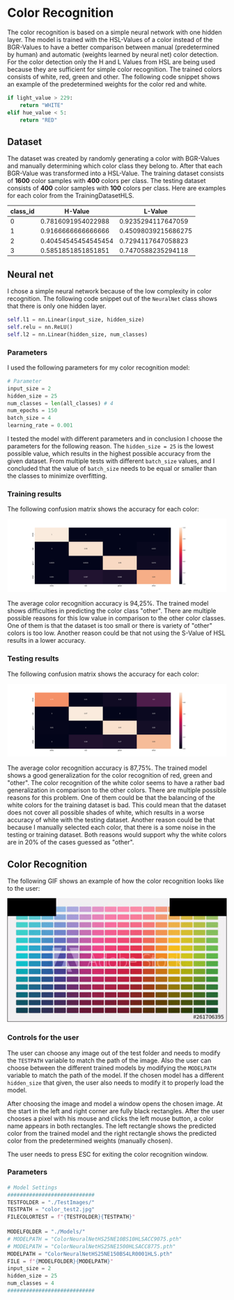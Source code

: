 # Color Recognition

The color recognition is based on a simple neural network with one hidden layer. The model is trained with the HSL-Values of a color instead of the BGR-Values to have a better comparison between manual (predetermined by human) and automatic (weights learned by neural net) color detection. For the color detection only the H and L Values from HSL are being used because they are sufficient for simple color recognition. The trained colors consists of white, red, green and other. The following code snippet shows an example of the predetermined weights for the color red and white.

```python
if light_value > 229:
    return "WHITE"
elif hue_value < 5:
    return "RED"
```

## Dataset

The dataset was created by randomly generating a color with BGR-Values and manually determining which color class they belong to. After that each BGR-Value was transformed into a HSL-Value. The training dataset consists of **1600** color samples with **400** colors per class. The testing dataset consists of **400** color samples with **100** colors per class. Here are examples for each color from the TrainingDatasetHLS.

| class_id | H-Value             | L-Value             |
| -------- | ------------------- | ------------------- |
| 0        | 0.7816091954022988  | 0.9235294117647059  |
| 1        | 0.9166666666666666  | 0.45098039215686275 |
| 2        | 0.40454545454545454 | 0.7294117647058823  |
| 3        | 0.5851851851851851  | 0.7470588235294118  |

## Neural net

I chose a simple neural network because of the low complexity in color recognition. The following code snippet out of the `NeuralNet` class shows that there is only one hidden layer.

```python
self.l1 = nn.Linear(input_size, hidden_size)
self.relu = nn.ReLU()
self.l2 = nn.Linear(hidden_size, num_classes)
```

### Parameters

I used the following parameters for my color recognition model:

```python
# Parameter
input_size = 2
hidden_size = 25
num_classes = len(all_classes) # 4
num_epochs = 150
batch_size = 4
learning_rate = 0.001
```

I tested the model with different parameters and in conclusion I choose the parameters for the following reason. The `hidden_size = 25` is the lowest possible value, which results in the highest possible accuracy from the given dataset. From multiple tests with different `batch_size` values, and I concluded that the value of `batch_size` needs to be equal or smaller than the classes to minimize overfitting. 

### Training results

The following confusion matrix shows the accuracy for each color:

![ConfusionmatrixTrain](https://github.com/HuhnRetter/Informatikprojekt/blob/main/ColorRecognition/Images/ConfusionmatrixTrain.png)

The average color recognition accuracy is 94,25%. The trained model shows difficulties in predicting the color class "other". There are multiple possible reasons for this low value in comparison to the other color classes. One of them is that the dataset is too small or there is variety of "other" colors is too low. Another reason could be that not using the S-Value of HSL results in a lower accuracy.

### Testing results

The following confusion matrix shows the accuracy for each color:

![ConfusionmatrixTest](https://github.com/HuhnRetter/Informatikprojekt/blob/main/ColorRecognition/Images/ConfusionmatrixTest.png)

The average color recognition accuracy is 87,75%. The trained model shows a good generalization for the color recognition of red, green and "other". The color recognition of the white color seems to have a rather bad generalization in comparison to the other colors. There are multiple possible reasons for this problem. One of them could be that the balancing of the white colors for the training dataset is bad. This could mean that the dataset does not cover all possible shades of white, which results in a worse accuracy of white with the testing dataset. Another reason could be that because I manually selected each color, that there is a some noise in the testing or training dataset. Both reasons would support why the white colors are in 20% of the cases guessed as "other". 

## Color Recognition

The following GIF shows an example of how the color recognition looks like to the user:

![ColorRecognition](https://github.com/HuhnRetter/Informatikprojekt/blob/main/ColorRecognition/Images/ColorRecognition.gif)

### Controls for the user

The user can choose any image out of the test folder and needs to modify the `TESTPATH` variable to match the path of the image. Also the user can choose between the different trained models by modifying the `MODELPATH` variable to match the path of the model. If the chosen model has a different `hidden_size` that given, the user also needs to modify it to properly load the model.

After choosing the image and model a window opens the chosen image. At the start in the left and right corner are fully black rectangles. After the user chooses a pixel with his mouse and clicks the left mouse button, a color name appears in both rectangles. The left rectangle shows the predicted color from the trained model and the right rectangle shows the predicted color from the predetermined weights (manually chosen).

The user needs to press ESC for exiting the color recognition window.

### Parameters

```python
# Model Settings
############################
TESTFOLDER = "./TestImages/"
TESTPATH = "color_test2.jpg"
FILECOLORTEST = f"{TESTFOLDER}{TESTPATH}"

MODELFOLDER = "./Models/"
# MODELPATH = "ColorNeuralNetHS25NE10BS10HLSACC9075.pth"
# MODELPATH = "ColorNeuralNetHS25NE1500HLSACC8775.pth"
MODELPATH = "ColorNeuralNetHS25NE150BS4LR0001HLS.pth"
FILE = f"{MODELFOLDER}{MODELPATH}"
input_size = 2
hidden_size = 25
num_classes = 4
############################
```